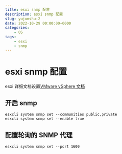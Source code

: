 ```yaml
---
title: esxi snmp 配置
description: esxi snmp 配置
slug: yujunshu-2
date: 2022-10-29 00:00:00+0000
categories:
    - OS
tags:
    - esxi
    - snmp
---
```




# esxi snmp 配置

esxi 详细文档设置[VMware vSphere 文档](https://docs.vmware.com/cn/VMware-vSphere/index.html)

## 开启 snmp

```she
esxcli system snmp set --communities public,private
esxcli system snmp set --enable true
```



## 配置轮询的 SNMP 代理

```shell
esxcli system snmp set --port 1600
```



